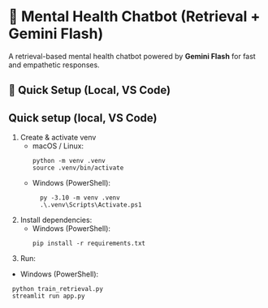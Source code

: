 # 🧠 Mental Health Chatbot (Retrieval + Gemini Flash)

A retrieval-based mental health chatbot powered by **Gemini Flash** for fast and empathetic responses.

## 🚀 Quick Setup (Local, VS Code)

## Quick setup (local, VS Code)
1. Create & activate venv
   - macOS / Linux:
     ```
     python -m venv .venv
     source .venv/bin/activate
     ```
   - Windows (PowerShell):
     ```
       py -3.10 -m venv .venv
       .\.venv\Scripts\Activate.ps1
      ```
2. Install dependencies:
   - Windows (PowerShell):
     ```
     pip install -r requirements.txt
     ```
3. Run:
   
  - Windows (PowerShell):
   ```
    python train_retrieval.py
    streamlit run app.py
   ```
